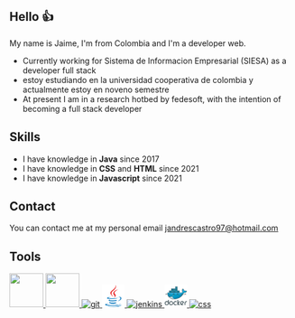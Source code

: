 ##    Hello 👍

My name is Jaime, I'm from Colombia and I'm a developer web.

* Currently working for Sistema de Informacion Empresarial (SIESA) as a developer full stack
* estoy estudiando en la universidad cooperativa de colombia y actualmente estoy en noveno semestre
* At present I am in a research hotbed by fedesoft, with the intention of becoming a full stack developer

##    Skills

* I have knowledge in **Java** since 2017
* I have knowledge in **CSS** and **HTML** since 2021
* I have knowledge in **Javascript** since 2021

##    Contact

You can contact me at my personal email jandrescastro97@hotmail.com

##    Tools

<p align="left"> <a href="https://developer.mozilla.org/es/docs/Web/JavaScript" target="_blank"> <img src="https://www.vectorlogo.zone/logos/javascript/javascript-ar21.svg" width="60" height="60"/>
<a href="https://devdocs.io/html/" target="_blank"> <img src="https://www.vectorlogo.zone/logos/w3_html5/w3_html5-ar21.svg" width="60" height="60"/>
</a> </a>
<a href="https://git-scm.com/" target="_blank"> <img src="https://www.vectorlogo.zone/logos/git-scm/git-scm-icon.svg" alt="git" width="40" height="40"/> </a>
<a href="https://www.java.com" target="_blank"> <img src="https://raw.githubusercontent.com/devicons/devicon/master/icons/java/java-original.svg" alt="java" width="40" height="40"/> <a href="https://www.jenkins.io" target="_blank"> <img src="https://www.vectorlogo.zone/logos/jenkins/jenkins-icon.svg" alt="jenkins" width="40" height="40"/> </a> <a href="https://www.docker.com/" target="_blank"> <img src="https://raw.githubusercontent.com/devicons/devicon/master/icons/docker/docker-original-wordmark.svg" alt="docker" width="40" height="40"/> </a> <a href=https://devdocs.io/css/" target="_blank"> <img src="https://www.vectorlogo.zone/logos/netlifyapp_watercss/netlifyapp_watercss-official.svg" alt="css" width="60" height="60"/> </a>    





